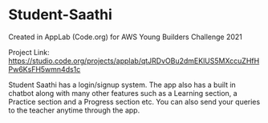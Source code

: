 # Student-Saathi
Created in AppLab (Code.org) for AWS Young Builders Challenge 2021

Project Link: https://studio.code.org/projects/applab/qtJRDvOBu2dmEKlUS5MXccuZHfHPw6KsFH5wmn4ds1c

Student Saathi has a login/signup system. The app also has a built in chatbot along with many other features such as a Learning section, a Practice section and a Progress section etc. You can also send your queries to the teacher anytime through the app.
